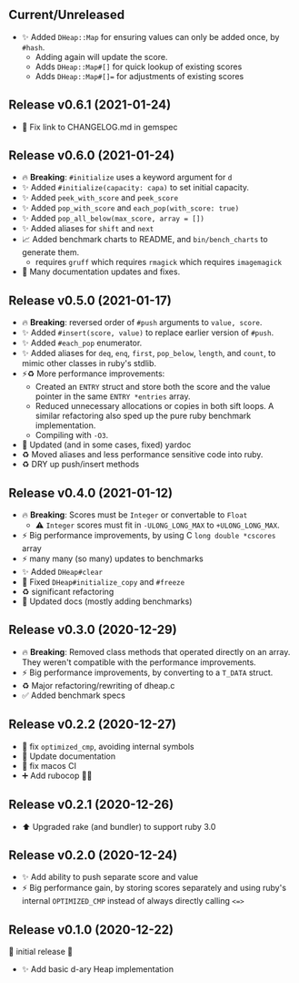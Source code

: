 ## Current/Unreleased

* ✨ Added `DHeap::Map` for ensuring values can only be added once, by `#hash`.
    * Adding again will update the score.
    * Adds `DHeap::Map#[]` for quick lookup of existing scores
    * Adds `DHeap::Map#[]=` for adjustments of existing scores

## Release v0.6.1 (2021-01-24)

* 📝 Fix link to CHANGELOG.md in gemspec

## Release v0.6.0 (2021-01-24)

* 🔥 **Breaking**: `#initialize` uses a keyword argument for `d`
* ✨ Added `#initialize(capacity: capa)` to set initial capacity.
* ✨ Added `peek_with_score` and `peek_score`
* ✨ Added `pop_with_score` and `each_pop(with_score: true)`
* ✨ Added `pop_all_below(max_score, array = [])`
* ✨ Added aliases for `shift` and `next`
* 📈 Added benchmark charts to README, and `bin/bench_charts` to generate them.
    * requires `gruff` which requires `rmagick` which requires `imagemagick`
* 📝 Many documentation updates and fixes.

## Release v0.5.0 (2021-01-17)

* 🔥 **Breaking**: reversed order of `#push` arguments to `value, score`.
* ✨ Added `#insert(score, value)` to replace earlier version of `#push`.
* ✨ Added `#each_pop` enumerator.
* ✨ Added aliases for `deq`, `enq`, `first`, `pop_below`, `length`, and
    `count`, to mimic other classes in ruby's stdlib.
* ⚡️♻️  More performance improvements:
    * Created an `ENTRY` struct and store both the score and the value pointer in
      the same `ENTRY *entries` array.
    * Reduced unnecessary allocations or copies in both sift loops.  A similar
      refactoring also sped up the pure ruby benchmark implementation.
    * Compiling with `-O3`.
* 📝 Updated (and in some cases, fixed) yardoc
* ♻️  Moved aliases and less performance sensitive code into ruby.
* ♻️  DRY up push/insert methods

## Release v0.4.0 (2021-01-12)

* 🔥 **Breaking**: Scores must be `Integer` or convertable to `Float`
    * ⚠️  `Integer` scores must fit in `-ULONG_LONG_MAX` to `+ULONG_LONG_MAX`.
* ⚡️ Big performance improvements, by using C `long double *cscores` array
* ⚡️ many many (so many) updates to benchmarks
* ✨ Added `DHeap#clear`
* 🐛 Fixed `DHeap#initialize_copy` and `#freeze`
* ♻️  significant refactoring
* 📝 Updated docs (mostly adding benchmarks)

## Release v0.3.0 (2020-12-29)

* 🔥 **Breaking**: Removed class methods that operated directly on an array.
    They weren't compatible with the performance improvements.
* ⚡️ Big performance improvements, by converting to a `T_DATA` struct.
* ♻️  Major refactoring/rewriting of dheap.c
* ✅ Added benchmark specs

## Release v0.2.2 (2020-12-27)

* 🐛 fix `optimized_cmp`, avoiding internal symbols
* 📝 Update documentation
* 💚 fix macos CI
* ➕ Add rubocop 👮🎨

## Release v0.2.1 (2020-12-26)

* ⬆️  Upgraded rake (and bundler) to support ruby 3.0

## Release v0.2.0 (2020-12-24)

* ✨ Add ability to push separate score and value
* ⚡️ Big performance gain, by storing scores separately and using ruby's
  internal `OPTIMIZED_CMP` instead of always directly calling `<=>`

## Release v0.1.0 (2020-12-22)

🎉 initial release 🎉

* ✨ Add basic d-ary Heap implementation
